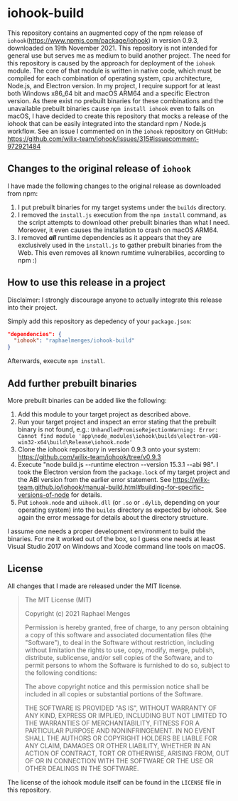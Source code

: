 # iohook-build

This repository contains an augmented copy of the npm release of `iohook`(<https://www.npmjs.com/package/iohook>) in version 0.9.3, downloaded on 19th November 2021. This repository is not intended for general use but serves me as medium to build another project. The need for this repository is caused by the approach for deployment of the `iohook` module. The core of that module is written in native code, which must be compiled for each combination of operating system, cpu architecture, Node.js, and Electron version. In my project, I require support for at least both Windows x86_64 bit and macOS ARM64 and a specific Electron version. As there exist no prebuilt binaries for these combinations and the unavailable prebuilt binaries cause `npm install iohook` even to fails on macOS, I have decided to create this repository that mocks a release of the iohook that can be easily integrated into the standard npm / Node.js workflow. See an issue I commented on in the `iohook` repository on GitHub: <https://github.com/wilix-team/iohook/issues/315#issuecomment-972921484>

## Changes to the original release of `iohook`

I have made the following changes to the original release as downloaded from npm:

1. I put prebuilt binaries for my target systems under the `builds` directory.
1. I removed the `install.js` execution from the `npm install` command, as the script attempts to download other prebuilt binaries than what I need. Moreover, it even causes the installation to crash on macOS ARM64.
1. I removed ***all*** runtime dependencies as it appears that they are exclusively used in the `install.js` to gather prebuilt binaries from the Web. This even removes all known rumtime vulnerabilies, according to npm :)

## How to use this release in a project

Disclaimer: I strongly discourage anyone to actually integrate this release into their project.

Simply add this repository as depedency of your `package.json`:

```json
"dependencies": {
  "iohook": "raphaelmenges/iohook-build"
}
```

Afterwards, execute `npm install`.

## Add further prebuilt binaries

More prebuilt binaries can be added like the following:

1. Add this module to your target project as described above.
1. Run your target project and inspect an error stating that the prebuilt binary is not found, e.g.: `UnhandledPromiseRejectionWarning: Error: Cannot find module 'app\node_modules\iohook\builds\electron-v98-win32-x64\build\Release\iohook.node'`
1. Clone the iohook repository in version 0.9.3 onto your system: <https://github.com/wilix-team/iohook/tree/v0.9.3>
1. Execute "node build.js --runtime electron --version 15.3.1 --abi 98". I took the Electron version from the `package.lock` of my target project and the ABI version from the earlier error statement. See <https://wilix-team.github.io/iohook/manual-build.html#building-for-specific-versions-of-node> for details.
1. Put `iohook.node` and `uihook.dll` (or `.so` or `.dylib`, depending on your operating system) into the `builds` directory as expected by iohook. See again the error message for details about the directory structure.

I assume one needs a proper development environment to build the binaries. For me it worked out of the box, so I guess one needs at least Visual Studio 2017 on Windows and Xcode command line tools on macOS.

## License

All changes that I made are released under the MIT license.

> The MIT License (MIT)
>
> Copyright (c) 2021 Raphael Menges
>
> Permission is hereby granted, free of charge, to any person obtaining a copy of this software and associated documentation files (the "Software"), to deal in the Software without restriction, including without limitation the rights to use, copy, modify, merge, publish, distribute, sublicense, and/or sell copies of the Software, and to permit persons to whom the Software is furnished to do so, subject to the following conditions:
>
> The above copyright notice and this permission notice shall be included in all copies or substantial portions of the Software.
>
> THE SOFTWARE IS PROVIDED "AS IS", WITHOUT WARRANTY OF ANY KIND, EXPRESS OR IMPLIED, INCLUDING BUT NOT LIMITED TO THE WARRANTIES OF MERCHANTABILITY, FITNESS FOR A PARTICULAR PURPOSE AND NONINFRINGEMENT. IN NO EVENT SHALL THE AUTHORS OR COPYRIGHT HOLDERS BE LIABLE FOR ANY CLAIM, DAMAGES OR OTHER LIABILITY, WHETHER IN AN ACTION OF CONTRACT, TORT OR OTHERWISE, ARISING FROM, OUT OF OR IN CONNECTION WITH THE SOFTWARE OR THE USE OR OTHER DEALINGS IN THE SOFTWARE.

The license of the iohook module itself can be found in the `LICENSE` file in this repository.
